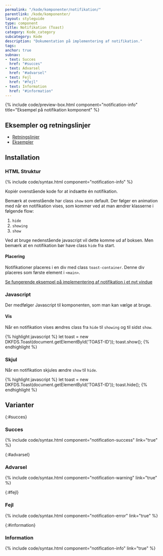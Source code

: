 ```yaml
---
permalink: "/kode/komponenter/notifikation/"
parentlink: /kode/komponenter/
layout: styleguide
type: component
title: Notifikation (Toast)
category: Kode_category
subcategory: Kode
description: "Dokumentation på implementering af notifikation."
tags: 
anchor: true
subnav:
- text: Succes
  href: "#succes"
- text: Advarsel
  href: "#advarsel"
- text: Fejl
  href: "#fejl"
- text: Information
  href: "#information"
---
```


{% include code/preview-box.html component="notification-info" title="Eksempel på notifikation komponent" %}

## Eksempler og retningslinjer
<ul class="nobullet-list">
    <li><a href="/komponenter/notifikation/#retningslinjer">Retningslinjer</a></li>
    <li><a href="/komponenter/notifikation/">Eksempler</a></li>
</ul>

## Installation

### HTML Struktur

{% include code/syntax.html component="notification-info" %}

Kopiér ovenstående kode for at indsætte én notifikation.

Bemærk at ovenstående har class `show` som default. Der følger en animation med når en notifikation vises, som kommer ved at man ændrer klasserne  i følgende flow:
1. `hide`
2. `showing`
3. `show`

Ved at bruge nedenstående javascript vil dette komme ud af boksen. Men bemærk at en notifikation bør have class `hide` fra start.

#### Placering
Notifikationer placeres i en div med class `toast-container`. Denne div placeres som første element i `<main>`.

<a href="/eksempel/notification/" target="_blank">Se fungerende eksempel på implementering af notifikation i et nyt vindue</a>

### Javascript
Der medfølger Javascript til komponenten, som man kan vælge at bruge. 

#### Vis
Når en notifikation vises ændres class fra `hide` til `showing` og til sidst `show`.

{% highlight javascript %}
let toast = new DKFDS.Toast(document.getElementById('TOAST-ID'));
toast.show();
{% endhighlight %}

### Skjul
Når en notifikation skjules ændre `show` til `hide`.

{% highlight javascript %}
let toast = new DKFDS.Toast(document.getElementById('TOAST-ID'));
toast.hide();
{% endhighlight %}

## Varianter

{:#succes}
### Succes
{% include code/syntax.html component="notification-success" link="true" %}

{:#advarsel}
### Advarsel
{% include code/syntax.html component="notification-warning" link="true" %}

{:#fejl}
### Fejl
{% include code/syntax.html component="notification-error" link="true" %}

{:#information}
### Information
{% include code/syntax.html component="notification-info" link="true" %}
